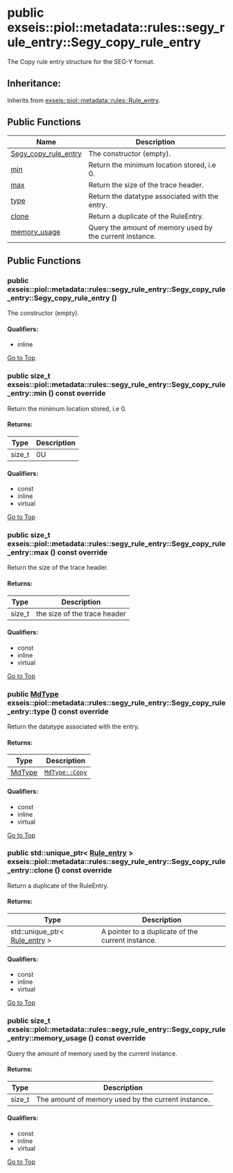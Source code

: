 # <a name='exseis-piol-metadata-rules-segy_rule_entry-Segy_copy_rule_entry' /> public exseis::piol::metadata::rules::segy_rule_entry::Segy_copy_rule_entry

The Copy rule entry structure for the SEG-Y format. 




## Inheritance:
Inherits from [exseis::piol::metadata::rules::Rule_entry][exseis-piol-metadata-rules-Rule_entry].

## Public Functions
| Name | Description | 
| ---- | ---- |
| [Segy_copy_rule_entry](#exseis-piol-metadata-rules-segy_rule_entry-Segy_copy_rule_entry-Segy_copy_rule_entry) | The constructor (empty).  |
| [min](#exseis-piol-metadata-rules-segy_rule_entry-Segy_copy_rule_entry-min) | Return the minimum location stored, i.e 0.  |
| [max](#exseis-piol-metadata-rules-segy_rule_entry-Segy_copy_rule_entry-max) | Return the size of the trace header.  |
| [type](#exseis-piol-metadata-rules-segy_rule_entry-Segy_copy_rule_entry-type) | Return the datatype associated with the entry.  |
| [clone](#exseis-piol-metadata-rules-segy_rule_entry-Segy_copy_rule_entry-clone) | Return a duplicate of the RuleEntry.  |
| [memory_usage](#exseis-piol-metadata-rules-segy_rule_entry-Segy_copy_rule_entry-memory_usage) | Query the amount of memory used by the current instance.  |



## Public Functions
### <a name='exseis-piol-metadata-rules-segy_rule_entry-Segy_copy_rule_entry-Segy_copy_rule_entry' /> public  exseis::piol::metadata::rules::segy_rule_entry::Segy_copy_rule_entry::Segy_copy_rule_entry ()

The constructor (empty). 








#### Qualifiers: 
* inline


[Go to Top](#exseis-piol-metadata-rules-segy_rule_entry-Segy_copy_rule_entry)

### <a name='exseis-piol-metadata-rules-segy_rule_entry-Segy_copy_rule_entry-min' /> public size_t exseis::piol::metadata::rules::segy_rule_entry::Segy_copy_rule_entry::min () const override

Return the minimum location stored, i.e 0. 




#### Returns: 
| Type | Description | 
| ---- | ---- |
| size_t | 0U  |












#### Qualifiers: 
* const
* inline
* virtual


[Go to Top](#exseis-piol-metadata-rules-segy_rule_entry-Segy_copy_rule_entry)

### <a name='exseis-piol-metadata-rules-segy_rule_entry-Segy_copy_rule_entry-max' /> public size_t exseis::piol::metadata::rules::segy_rule_entry::Segy_copy_rule_entry::max () const override

Return the size of the trace header. 




#### Returns: 
| Type | Description | 
| ---- | ---- |
| size_t | the size of the trace header  |












#### Qualifiers: 
* const
* inline
* virtual


[Go to Top](#exseis-piol-metadata-rules-segy_rule_entry-Segy_copy_rule_entry)

### <a name='exseis-piol-metadata-rules-segy_rule_entry-Segy_copy_rule_entry-type' /> public [MdType][exseis-piol-metadata-rules-Rule_entry-MdType] exseis::piol::metadata::rules::segy_rule_entry::Segy_copy_rule_entry::type () const override

Return the datatype associated with the entry. 




#### Returns: 
| Type | Description | 
| ---- | ---- |
| [MdType][exseis-piol-metadata-rules-Rule_entry-MdType] | [`MdType::Copy`][exseis-piol-metadata-rules-Rule_entry-Copy]  |












#### Qualifiers: 
* const
* inline
* virtual


[Go to Top](#exseis-piol-metadata-rules-segy_rule_entry-Segy_copy_rule_entry)

### <a name='exseis-piol-metadata-rules-segy_rule_entry-Segy_copy_rule_entry-clone' /> public std::unique_ptr< [Rule_entry][exseis-piol-metadata-rules-Rule_entry] > exseis::piol::metadata::rules::segy_rule_entry::Segy_copy_rule_entry::clone () const override

Return a duplicate of the RuleEntry. 




#### Returns: 
| Type | Description | 
| ---- | ---- |
| std::unique_ptr< [Rule_entry][exseis-piol-metadata-rules-Rule_entry] > | A pointer to a duplicate of the current instance.  |












#### Qualifiers: 
* const
* inline
* virtual


[Go to Top](#exseis-piol-metadata-rules-segy_rule_entry-Segy_copy_rule_entry)

### <a name='exseis-piol-metadata-rules-segy_rule_entry-Segy_copy_rule_entry-memory_usage' /> public size_t exseis::piol::metadata::rules::segy_rule_entry::Segy_copy_rule_entry::memory_usage () const override

Query the amount of memory used by the current instance. 




#### Returns: 
| Type | Description | 
| ---- | ---- |
| size_t | The amount of memory used by the current instance.  |












#### Qualifiers: 
* const
* inline
* virtual


[Go to Top](#exseis-piol-metadata-rules-segy_rule_entry-Segy_copy_rule_entry)

[exseis-piol-metadata-rules-Rule_entry]:./../Rule_entry.md
[exseis-piol-metadata-rules-Rule_entry-Copy]:./../Rule_entry.md#exseis-piol-metadata-rules-Rule_entry-MdType
[exseis-piol-metadata-rules-Rule_entry-MdType]:./../Rule_entry.md#exseis-piol-metadata-rules-Rule_entry-MdType
